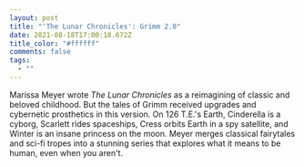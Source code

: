 ```yaml
---
layout: post
title: "'The Lunar Chronicles': Grimm 2.0"
date: 2021-08-18T17:00:18.672Z
title_color: "#ffffff"
comments: false
tags:
  - ""
---
```

Marissa Meyer wrote *The Lunar Chronicles* as a reimagining of classic and beloved childhood. But the tales of Grimm received upgrades and cybernetic prosthetics in this version. On 126 T.E.'s Earth, Cinderella is a cyborg, Scarlett rides spaceships, Cress orbits Earth in a spy satellite, and Winter is an insane princess on the moon. Meyer merges classical fairytales and sci-fi tropes into a stunning series that explores what it means to be human, even when you aren't.